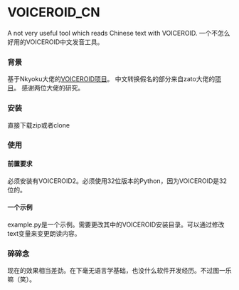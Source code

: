 # VOICEROID_CN
A not very useful tool which reads Chinese text with VOICEROID. 
一个不怎么好用的VOICEROID中文发音工具。

### 背景
基于Nkyoku大佬的[VOICEROID项目](https://github.com/Nkyoku/pyvcroid2)。
中文转换假名的部分来自zato大佬的[项目](https://github.com/Gleiphir/cnfurikana)。
感谢两位大佬的研究。

### 安装
直接下载zip或者clone

### 使用

#### 前置要求
必须安装有VOICEROID2。必须使用32位版本的Python，因为VOICEROID是32位的。

#### 一个示例
example.py是一个示例。需要更改其中的VOICEROID安装目录。可以通过修改text变量来变更朗读内容。

### 碎碎念
现在的效果相当差劲。在下毫无语言学基础，也没什么软件开发经历。不过图一乐嘛（笑）。